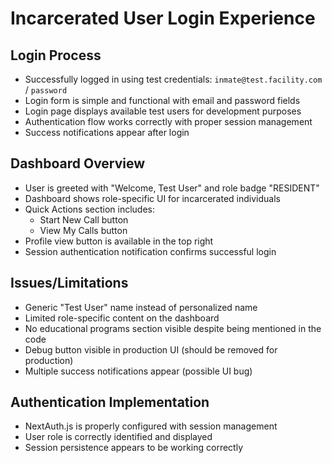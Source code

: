 # Incarcerated User Login Experience

## Login Process
- Successfully logged in using test credentials: `inmate@test.facility.com` / `password`
- Login form is simple and functional with email and password fields
- Login page displays available test users for development purposes
- Authentication flow works correctly with proper session management
- Success notifications appear after login

## Dashboard Overview
- User is greeted with "Welcome, Test User" and role badge "RESIDENT"
- Dashboard shows role-specific UI for incarcerated individuals
- Quick Actions section includes:
  - Start New Call button
  - View My Calls button
- Profile view button is available in the top right
- Session authentication notification confirms successful login

## Issues/Limitations
- Generic "Test User" name instead of personalized name
- Limited role-specific content on the dashboard
- No educational programs section visible despite being mentioned in the code
- Debug button visible in production UI (should be removed for production)
- Multiple success notifications appear (possible UI bug)

## Authentication Implementation
- NextAuth.js is properly configured with session management
- User role is correctly identified and displayed
- Session persistence appears to be working correctly
